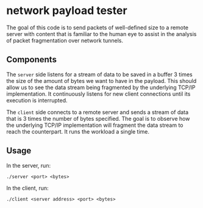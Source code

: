 # network payload tester

The goal of this code is to send packets of well-defined size to a remote server
with content that is familiar to the human eye to assist in the analysis of
packet fragmentation over network tunnels.

## Components

The `server` side listens for a stream of data to be saved in a buffer 3 times
the size of the amount of bytes we want to have in the payload. This should
allow us to see the data stream being fragmented by the underlying TCP/IP
implementation. It continuously listens for new client connections until its
execution is interrupted.

The `client` side connects to a remote server and sends a stream of data that is
3 times the number of bytes specified. The goal is to observe how the underlying
TCP/IP implementation will fragment the data stream to reach the counterpart. It
runs the workload a single time.

## Usage

In the server, run:

```shell
./server <port> <bytes>
```

In the client, run:

```shell
./client <server address> <port> <bytes>
